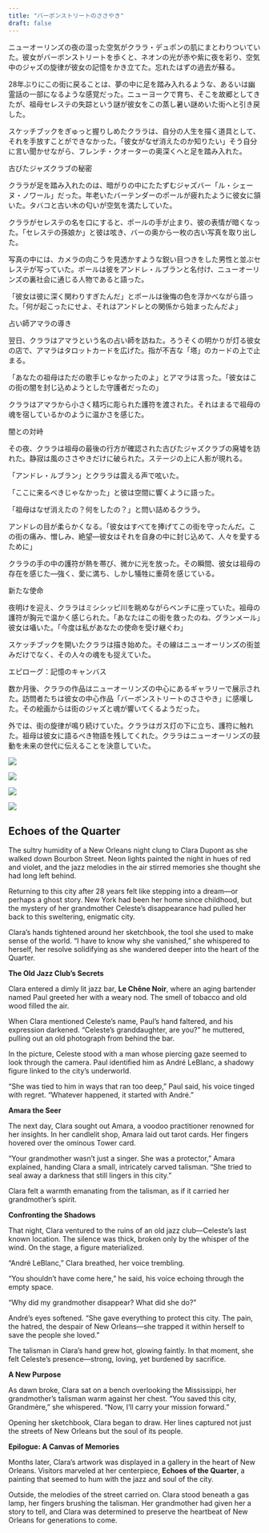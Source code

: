 ```yaml
---
title: "バーボンストリートのささやき"
draft: false
---
```


ニューオーリンズの夜の湿った空気がクララ・デュポンの肌にまとわりついていた。彼女がバーボンストリートを歩くと、ネオンの光が赤や紫に夜を彩り、空気中のジャズの旋律が彼女の記憶をかき立てた。忘れたはずの過去が蘇る。

28年ぶりにこの街に戻ることは、夢の中に足を踏み入れるような、あるいは幽霊話の一部になるような感覚だった。ニューヨークで育ち、そこを故郷としてきたが、祖母セレステの失踪という謎が彼女をこの蒸し暑い謎めいた街へと引き戻した。

スケッチブックをぎゅっと握りしめたクララは、自分の人生を描く道具として、それを手放すことができなかった。「彼女がなぜ消えたのか知りたい」そう自分に言い聞かせながら、フレンチ・クオーターの奥深くへと足を踏み入れた。

古びたジャズクラブの秘密

クララが足を踏み入れたのは、暗がりの中にたたずむジャズバー「ル・シェーヌ・ノワール」だった。年老いたバーテンダーのポールが疲れたように彼女に頷いた。タバコと古い木の匂いが空気を満たしていた。

クララがセレステの名を口にすると、ポールの手が止まり、彼の表情が暗くなった。「セレステの孫娘か」と彼は呟き、バーの奥から一枚の古い写真を取り出した。

写真の中には、カメラの向こうを見透かすような鋭い目つきをした男性と並ぶセレステが写っていた。ポールは彼をアンドレ・ルブランと名付け、ニューオーリンズの裏社会に通じる人物であると語った。

「彼女は彼に深く関わりすぎたんだ」とポールは後悔の色を浮かべながら語った。「何が起こったにせよ、それはアンドレとの関係から始まったんだよ」

占い師アマラの導き

翌日、クララはアマラという名の占い師を訪ねた。ろうそくの明かりが灯る彼女の店で、アマラはタロットカードを広げた。指が不吉な「塔」のカードの上で止まる。

「あなたの祖母はただの歌手じゃなかったのよ」とアマラは言った。「彼女はこの街の闇を封じ込めようとした守護者だったの」

クララはアマラから小さく精巧に彫られた護符を渡された。それはまるで祖母の魂を宿しているかのように温かさを感じた。

闇との対峙

その夜、クララは祖母の最後の行方が確認された古びたジャズクラブの廃墟を訪れた。静寂は風のささやきだけに破られた。ステージの上に人影が現れる。

「アンドレ・ルブラン」とクララは震える声で呟いた。

「ここに来るべきじゃなかった」と彼は空間に響くように語った。

「祖母はなぜ消えたの？何をしたの？」と問い詰めるクララ。

アンドレの目が柔らかくなる。「彼女はすべてを捧げてこの街を守ったんだ。この街の痛み、憎しみ、絶望―彼女はそれを自身の中に封じ込めて、人々を愛するために」

クララの手の中の護符が熱を帯び、微かに光を放った。その瞬間、彼女は祖母の存在を感じた―強く、愛に満ち、しかし犠牲に重荷を感じている。

新たな使命

夜明けを迎え、クララはミシシッピ川を眺めながらベンチに座っていた。祖母の護符が胸元で温かく感じられた。「あなたはこの街を救ったのね、グランメール」彼女は囁いた。「今度は私があなたの使命を受け継ぐわ」

スケッチブックを開いたクララは描き始めた。その線はニューオーリンズの街並みだけでなく、その人々の魂をも捉えていた。

エピローグ：記憶のキャンバス

数か月後、クララの作品はニューオーリンズの中心にあるギャラリーで展示された。訪問者たちは彼女の中心作品「バーボンストリートのささやき」に感嘆した。その絵画からは街のジャズと魂が響いてくるようだった。

外では、街の旋律が鳴り続けていた。クララはガス灯の下に立ち、護符に触れた。祖母は彼女に語るべき物語を残してくれた。クララはニューオーリンズの鼓動を未来の世代に伝えることを決意していた。

![](images/1-1024x585.png)

![](images/2-1024x585.png)

![](images/3-1024x585.png)

![](images/4-1024x585.png)

## **Echoes of the Quarter**

The sultry humidity of a New Orleans night clung to Clara Dupont as she walked down Bourbon Street. Neon lights painted the night in hues of red and violet, and the jazz melodies in the air stirred memories she thought she had long left behind.

Returning to this city after 28 years felt like stepping into a dream—or perhaps a ghost story. New York had been her home since childhood, but the mystery of her grandmother Celeste’s disappearance had pulled her back to this sweltering, enigmatic city.

Clara’s hands tightened around her sketchbook, the tool she used to make sense of the world. “I have to know why she vanished,” she whispered to herself, her resolve solidifying as she wandered deeper into the heart of the Quarter.

**The Old Jazz Club’s Secrets**

Clara entered a dimly lit jazz bar, **Le Chêne Noir**, where an aging bartender named Paul greeted her with a weary nod. The smell of tobacco and old wood filled the air.

When Clara mentioned Celeste’s name, Paul’s hand faltered, and his expression darkened. “Celeste’s granddaughter, are you?” he muttered, pulling out an old photograph from behind the bar.

In the picture, Celeste stood with a man whose piercing gaze seemed to look through the camera. Paul identified him as André LeBlanc, a shadowy figure linked to the city’s underworld.

“She was tied to him in ways that ran too deep,” Paul said, his voice tinged with regret. “Whatever happened, it started with André.”

**Amara the Seer**

The next day, Clara sought out Amara, a voodoo practitioner renowned for her insights. In her candlelit shop, Amara laid out tarot cards. Her fingers hovered over the ominous Tower card.

“Your grandmother wasn’t just a singer. She was a protector,” Amara explained, handing Clara a small, intricately carved talisman. “She tried to seal away a darkness that still lingers in this city.”

Clara felt a warmth emanating from the talisman, as if it carried her grandmother’s spirit.

**Confronting the Shadows**

That night, Clara ventured to the ruins of an old jazz club—Celeste’s last known location. The silence was thick, broken only by the whisper of the wind. On the stage, a figure materialized.

“André LeBlanc,” Clara breathed, her voice trembling.

“You shouldn’t have come here,” he said, his voice echoing through the empty space.

“Why did my grandmother disappear? What did she do?”

André’s eyes softened. “She gave everything to protect this city. The pain, the hatred, the despair of New Orleans—she trapped it within herself to save the people she loved.”

The talisman in Clara’s hand grew hot, glowing faintly. In that moment, she felt Celeste’s presence—strong, loving, yet burdened by sacrifice.

**A New Purpose**

As dawn broke, Clara sat on a bench overlooking the Mississippi, her grandmother’s talisman warm against her chest. “You saved this city, Grandmère,” she whispered. “Now, I’ll carry your mission forward.”

Opening her sketchbook, Clara began to draw. Her lines captured not just the streets of New Orleans but the soul of its people.

**Epilogue: A Canvas of Memories**

Months later, Clara’s artwork was displayed in a gallery in the heart of New Orleans. Visitors marveled at her centerpiece, **Echoes of the Quarter**, a painting that seemed to hum with the jazz and soul of the city.

Outside, the melodies of the street carried on. Clara stood beneath a gas lamp, her fingers brushing the talisman. Her grandmother had given her a story to tell, and Clara was determined to preserve the heartbeat of New Orleans for generations to come.
